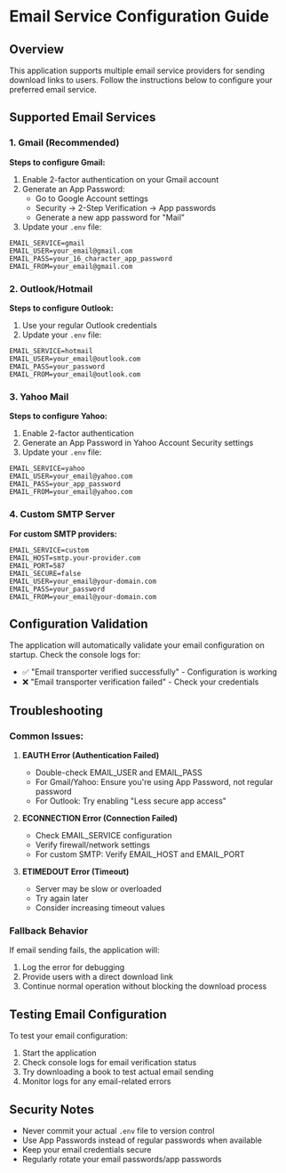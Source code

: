 # Email Service Configuration Guide

## Overview
This application supports multiple email service providers for sending download links to users. Follow the instructions below to configure your preferred email service.

## Supported Email Services

### 1. Gmail (Recommended)
**Steps to configure Gmail:**
1. Enable 2-factor authentication on your Gmail account
2. Generate an App Password:
   - Go to Google Account settings
   - Security → 2-Step Verification → App passwords
   - Generate a new app password for "Mail"
3. Update your `.env` file:
```env
EMAIL_SERVICE=gmail
EMAIL_USER=your_email@gmail.com
EMAIL_PASS=your_16_character_app_password
EMAIL_FROM=your_email@gmail.com
```

### 2. Outlook/Hotmail
**Steps to configure Outlook:**
1. Use your regular Outlook credentials
2. Update your `.env` file:
```env
EMAIL_SERVICE=hotmail
EMAIL_USER=your_email@outlook.com
EMAIL_PASS=your_password
EMAIL_FROM=your_email@outlook.com
```

### 3. Yahoo Mail
**Steps to configure Yahoo:**
1. Enable 2-factor authentication
2. Generate an App Password in Yahoo Account Security settings
3. Update your `.env` file:
```env
EMAIL_SERVICE=yahoo
EMAIL_USER=your_email@yahoo.com
EMAIL_PASS=your_app_password
EMAIL_FROM=your_email@yahoo.com
```

### 4. Custom SMTP Server
**For custom SMTP providers:**
```env
EMAIL_SERVICE=custom
EMAIL_HOST=smtp.your-provider.com
EMAIL_PORT=587
EMAIL_SECURE=false
EMAIL_USER=your_email@your-domain.com
EMAIL_PASS=your_password
EMAIL_FROM=your_email@your-domain.com
```

## Configuration Validation

The application will automatically validate your email configuration on startup. Check the console logs for:
- ✅ "Email transporter verified successfully" - Configuration is working
- ❌ "Email transporter verification failed" - Check your credentials

## Troubleshooting

### Common Issues:

1. **EAUTH Error (Authentication Failed)**
   - Double-check EMAIL_USER and EMAIL_PASS
   - For Gmail/Yahoo: Ensure you're using App Password, not regular password
   - For Outlook: Try enabling "Less secure app access"

2. **ECONNECTION Error (Connection Failed)**
   - Check EMAIL_SERVICE configuration
   - Verify firewall/network settings
   - For custom SMTP: Verify EMAIL_HOST and EMAIL_PORT

3. **ETIMEDOUT Error (Timeout)**
   - Server may be slow or overloaded
   - Try again later
   - Consider increasing timeout values

### Fallback Behavior
If email sending fails, the application will:
1. Log the error for debugging
2. Provide users with a direct download link
3. Continue normal operation without blocking the download process

## Testing Email Configuration

To test your email configuration:
1. Start the application
2. Check console logs for email verification status
3. Try downloading a book to test actual email sending
4. Monitor logs for any email-related errors

## Security Notes

- Never commit your actual `.env` file to version control
- Use App Passwords instead of regular passwords when available
- Keep your email credentials secure
- Regularly rotate your email passwords/app passwords